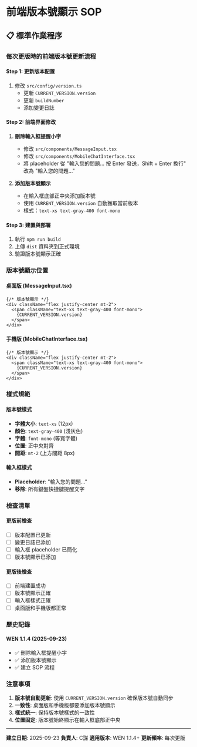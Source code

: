 # 前端版本號顯示 SOP

## 📋 標準作業程序

### **每次更版時的前端版本號更新流程**

#### **Step 1: 更新版本配置**
1. 修改 `src/config/version.ts`
   - 更新 `CURRENT_VERSION.version`
   - 更新 `buildNumber`
   - 添加變更日誌

#### **Step 2: 前端界面修改**
1. **刪除輸入框提醒小字**
   - 修改 `src/components/MessageInput.tsx`
   - 修改 `src/components/MobileChatInterface.tsx`
   - 將 placeholder 從 "輸入您的問題... 按 Enter 發送，Shift + Enter 換行" 改為 "輸入您的問題..."

2. **添加版本號顯示**
   - 在輸入框底部正中央添加版本號
   - 使用 `CURRENT_VERSION.version` 自動獲取當前版本
   - 樣式：`text-xs text-gray-400 font-mono`

#### **Step 3: 建置與部署**
1. 執行 `npm run build`
2. 上傳 `dist` 資料夾到正式環境
3. 驗證版本號顯示正確

### **版本號顯示位置**

#### **桌面版 (MessageInput.tsx)**
```tsx
{/* 版本號顯示 */}
<div className="flex justify-center mt-2">
  <span className="text-xs text-gray-400 font-mono">
    {CURRENT_VERSION.version}
  </span>
</div>
```

#### **手機版 (MobileChatInterface.tsx)**
```tsx
{/* 版本號顯示 */}
<div className="flex justify-center mt-2">
  <span className="text-xs text-gray-400 font-mono">
    {CURRENT_VERSION.version}
  </span>
</div>
```

### **樣式規範**

#### **版本號樣式**
- **字體大小**: `text-xs` (12px)
- **顏色**: `text-gray-400` (淺灰色)
- **字體**: `font-mono` (等寬字體)
- **位置**: 正中央對齊
- **間距**: `mt-2` (上方間距 8px)

#### **輸入框樣式**
- **Placeholder**: "輸入您的問題..."
- **移除**: 所有鍵盤快捷鍵提醒文字

### **檢查清單**

#### **更版前檢查**
- [ ] 版本配置已更新
- [ ] 變更日誌已添加
- [ ] 輸入框 placeholder 已簡化
- [ ] 版本號顯示已添加

#### **更版後檢查**
- [ ] 前端建置成功
- [ ] 版本號顯示正確
- [ ] 輸入框樣式正確
- [ ] 桌面版和手機版都正常

### **歷史記錄**

#### **WEN 1.1.4 (2025-09-23)**
- ✅ 刪除輸入框提醒小字
- ✅ 添加版本號顯示
- ✅ 建立 SOP 流程

### **注意事項**

1. **版本號自動更新**: 使用 `CURRENT_VERSION.version` 確保版本號自動同步
2. **一致性**: 桌面版和手機版都要添加版本號顯示
3. **樣式統一**: 保持版本號樣式的一致性
4. **位置固定**: 版本號始終顯示在輸入框底部正中央

---

**建立日期**: 2025-09-23
**負責人**: C謀
**適用版本**: WEN 1.1.4+
**更新頻率**: 每次更版
